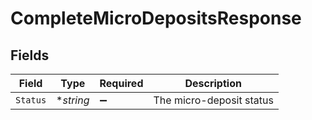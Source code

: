 # CompleteMicroDepositsResponse


## Fields

| Field                    | Type                     | Required                 | Description              |
| ------------------------ | ------------------------ | ------------------------ | ------------------------ |
| `Status`                 | **string*                | :heavy_minus_sign:       | The micro-deposit status |